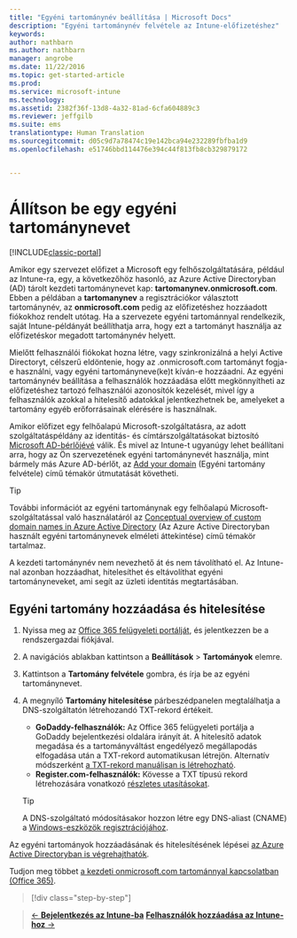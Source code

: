 ```yaml
---
title: "Egyéni tartománynév beállítása | Microsoft Docs"
description: "Egyéni tartománynév felvétele az Intune-előfizetéshez"
keywords: 
author: nathbarn
ms.author: nathbarn
manager: angrobe
ms.date: 11/22/2016
ms.topic: get-started-article
ms.prod: 
ms.service: microsoft-intune
ms.technology: 
ms.assetid: 2382f36f-13d8-4a32-81ad-6cfa604889c3
ms.reviewer: jeffgilb
ms.suite: ems
translationtype: Human Translation
ms.sourcegitcommit: d05c9d7a78474c19e142bca94e232289fbfba1d9
ms.openlocfilehash: e51746bbd114476e394c44f813fb8cb329879172


---
```



# <a name="configure-a-custom-domain-name"></a>Állítson be egy egyéni tartománynevet

[!INCLUDE[classic-portal](../includes/classic-portal.md)]


Amikor egy szervezet előfizet a Microsoft egy felhőszolgáltatására, például az Intune-ra, egy, a következőhöz hasonló, az Azure Active Directoryban (AD) tárolt kezdeti tartománynevet kap: **tartomanynev.onmicrosoft.com**. Ebben a példában a **tartomanynev** a regisztrációkor választott tartománynév, az **onmicrosoft.com** pedig az előfizetéshez hozzáadott fiókokhoz rendelt utótag. Ha a szervezete egyéni tartománnyal rendelkezik, saját Intune-példányát beállíthatja arra, hogy ezt a tartományt használja az előfizetéskor megadott tartománynév helyett.

Mielőtt felhasználói fiókokat hozna létre, vagy szinkronizálná a helyi Active Directoryt, célszerű eldöntenie, hogy az .onmicrosoft.com tartományt fogja-e használni, vagy egyéni tartományneve(ke)t kíván-e hozzáadni. Az egyéni tartománynév beállítása a felhasználók hozzáadása előtt megkönnyítheti az előfizetéshez tartozó felhasználói azonosítók kezelését, mivel így a felhasználók azokkal a hitelesítő adatokkal jelentkezhetnek be, amelyeket a tartomány egyéb erőforrásainak elérésére is használnak.

Amikor előfizet egy felhőalapú Microsoft-szolgáltatásra, az adott szolgáltatáspéldány az identitás- és címtárszolgáltatásokat biztosító [Microsoft AD-bérlőjévé](http://technet.microsoft.com/library/jj573650.aspx#BKMK_WhatIsAnAzureADTenant) válik. És mivel az Intune-t ugyanúgy lehet beállítani arra, hogy az Ön szervezetének egyéni tartománynevét használja, mint bármely más Azure AD-bérlőt, az [Add your domain](https://azure.microsoft.com/documentation/articles/active-directory-add-domain/) (Egyéni tartomány felvétele) című témakör útmutatását követheti.

> [!TIP]
> További információt az egyéni tartománynak egy felhőalapú Microsoft-szolgáltatással való használatáról az [Conceptual overview of custom domain names in Azure Active Directory](https://azure.microsoft.com/documentation/articles/active-directory-add-domain-concepts/) (Az Azure Active Directoryban használt egyéni tartománynevek elméleti áttekintése) című témakör tartalmaz.

A kezdeti tartománynév nem nevezhető át és nem távolítható el. Az Intune-nal azonban hozzáadhat, hitelesíthet és eltávolíthat egyéni tartományneveket, ami segít az üzleti identitás megtartásában.

## <a name="to-add-and-verify-your-custom-domain"></a>Egyéni tartomány hozzáadása és hitelesítése

1. Nyissa meg az [Office 365 felügyeleti portálját](https://portal.office.com/Admin/Default.aspx), és jelentkezzen be a rendszergazdai fiókjával.

2. A navigációs ablakban kattintson a **Beállítások** &gt; **Tartományok** elemre.

3. Kattintson a **Tartomány felvétele** gombra, és írja be az egyéni tartománynevet.

4. A megnyíló **Tartomány hitelesítése** párbeszédpanelen megtalálhatja a DNS-szolgáltatón létrehozandó TXT-rekord értékeit.
    - **GoDaddy-felhasználók:** Az Office 365 felügyeleti portálja a GoDaddy bejelentkezési oldalára irányít át. A hitelesítő adatok megadása és a tartományváltást engedélyező megállapodás elfogadása után a TXT-rekord automatikusan létrejön. Alternatív módszerként [a TXT-rekord manuálisan is létrehozható](https://support.office.com/en-us/article/Create-DNS-records-at-GoDaddy-for-Office-365-f40a9185-b6d5-4a80-bb31-aa3bb0cab48a?ui=en-US&rs=en-US&ad=US).
    - **Register.com-felhasználók:** Kövesse a TXT típusú rekord létrehozására vonatkozó [részletes utasításokat](https://support.office.com/en-us/article/Create-DNS-records-at-Register-com-for-Office-365-55bd8c38-3316-48ae-a368-4959b2c1684e?ui=en-US&rs=en-US&ad=US#BKMK_verify).

    > [!TIP]
    > A DNS-szolgáltató módosításakor hozzon létre egy DNS-aliast (CNAME) a [Windows-eszközök regisztrációjához](/Intune/deploy-use/set-up-windows-phone-management-with-microsoft-intune).

Az egyéni tartományok hozzáadásának és hitelesítésének lépései [az Azure Active Directoryban is végrehajthatók](https://azure.microsoft.com/en-us/documentation/articles/active-directory-add-domain/).

Tudjon meg többet [a kezdeti onmicrosoft.com tartománnyal kapcsolatban (Office 365)](https://support.office.com/en-us/article/About-your-initial-onmicrosoft-com-domain-in-Office-365-B9FC3018-8844-43F3-8DB1-1B3A8E9CFD5A?ui=en-US&rs=en-US&ad=US).

>[!div class="step-by-step"]

>[&larr; **Bejelentkezés az Intune-ba**](.\start-with-a-paid-subscription-to-microsoft-intune-step-1.md)     [**Felhasználók hozzáadása az Intune-hoz** &rarr;](.\start-with-a-paid-subscription-to-microsoft-intune-step-3.md)  



<!--HONumber=Jan17_HO2-->



